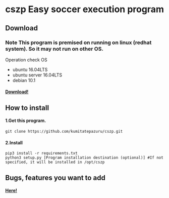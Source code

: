 # cszp Easy soccer execution program

## Download
### Note This program is premised on running on linux (redhat system). So it may not run on other OS.
Operation check OS
- ubuntu 16.04LTS
- ubuntu server 16.04LTS
- debian 10.1

#### [Download!](https://github.com/kumitatepazuru/cszp/raw/master/cszp/setup.tar.gz)

## How to install

#### 1.Get this program.
```git clone https://github.com/kumitatepazuru/cszp.git```
#### 2.Install
``` 
pip3 install -r requirements.txt
python3 setup.py [Program installation destination (optional)] #If not specified, it will be installed in /opt/cszp
```
## Bugs, features you want to add
#### [Here!](https://github.com/kumitatepazuru/cszp/issues)
